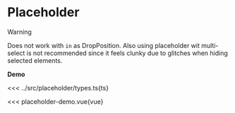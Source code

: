 # Placeholder


> [!WARNING]
> Does not work with `in` as DropPosition. Also using placeholder wit multi-select is not recommended since it feels clunky due to glitches when hiding selected elements.

<script setup>
  import 'dndrxjs/dist/styles.css'
  import { defineClientComponent } from 'vitepress'

  const PlaceholderDemo = defineClientComponent(() => import('./placeholder-demo.vue'))
</script>


**Demo**

<PlaceholderDemo></PlaceholderDemo>


<<< ../src/placeholder/types.ts{ts}

<<< placeholder-demo.vue{vue}
